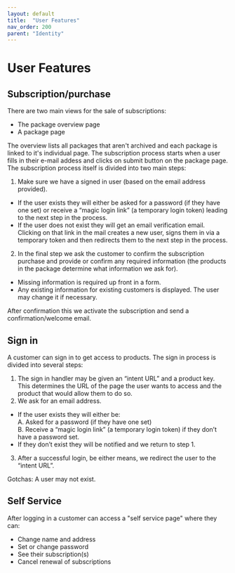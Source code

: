 ```yaml
---
layout: default
title:  "User Features"
nav_order: 200
parent: "Identity"
---
```


# User Features

## Subscription/purchase

There are two main views for the sale of subscriptions:

* The package overview page
* A package page

The overview lists all packages that aren't archived and each package is linked to it's individual page. The subscription process starts when a user fills in their e-mail addess and clicks on submit button on the package page. The subscription process itself is divided into two main steps:

1. Make sure we have a signed in user (based on the email address provided).
  * If the user exists they will either be asked for a password (if they have one set) or receive a “magic login link” (a temporary login token) leading to the next step in the process.
  * If the user does not exist they will get an email verification email. Clicking on that link in the mail creates a new user, signs them in via a temporary token and then redirects them to the next step in the process.
2. In the final step we ask the customer to confirm the subscription purchase and provide or confirm any required information (the products in the package determine what information we ask for). 
  * Missing information is required up front in a form.
  * Any existing information for existing customers is displayed. The user may change it if necessary.

After confirmation this we activate the subscription and send a confirmation/welcome email.

## Sign in

A customer can sign in to get access to products. The sign in process is divided into several steps:

1. The sign in handler may be given an “intent URL” and a product key. This determines the URL of the page the user wants to access and the product that would allow them to do so. 
2. We ask for an email address.
  * If the user exists they will either be:  
    A. Asked for a password (if they have one set)  
    B. Receive a “magic login link” (a temporary login token) if they don’t have a password set.
  * If they don’t exist they will be notified and we return to step 1.
3. After a successful login, be either means, we redirect the user to the “intent URL”.

Gotchas:
A user may not exist. 

## Self Service

After logging in a customer can access a "self service page" where they can:

* Change name and address
* Set or change password
* See their subscription(s)
* Cancel renewal of subscriptions
